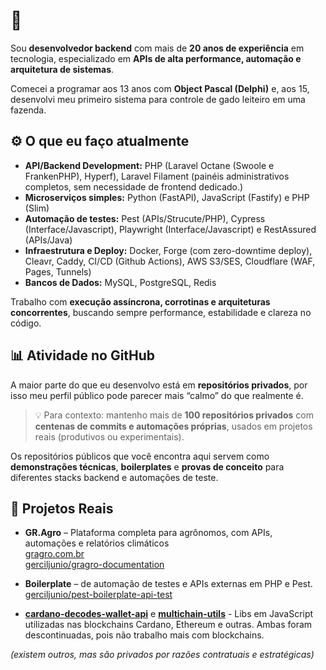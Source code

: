 # 👋 

Sou **desenvolvedor backend** com mais de **20 anos de experiência** em tecnologia, especializado em **APIs de alta performance, automação e arquitetura de sistemas**.

Comecei a programar aos 13 anos com **Object Pascal (Delphi)** e, aos 15, desenvolvi meu primeiro sistema para controle de gado leiteiro em uma fazenda.

## ⚙️ O que eu faço atualmente

- **API/Backend Development:** PHP (Laravel Octane (Swoole e FrankenPHP), Hyperf), Laravel Filament (painéis administrativos completos, sem necessidade de frontend dedicado.)  
- **Microserviços simples:** Python (FastAPI), JavaScript (Fastify) e PHP (Slim)  
- **Automação de testes:** Pest (APIs/Strucute/PHP), Cypress (Interface/Javascript), Playwright (Interface/Javascript) e RestAssured (APIs/Java)  
- **Infraestrutura e Deploy:** Docker, Forge (com zero-downtime deploy), Cleavr, Caddy, CI/CD (Github Actions), AWS S3/SES, Cloudflare (WAF, Pages, Tunnels)   
- **Bancos de Dados:** MySQL, PostgreSQL, Redis   

Trabalho com **execução assíncrona, corrotinas e arquiteturas concorrentes**, buscando sempre performance, estabilidade e clareza no código.

## 📊 Atividade no GitHub

A maior parte do que eu desenvolvo está em **repositórios privados**, por isso meu perfil público pode parecer mais “calmo” do que realmente é.
> 💡 Para contexto: mantenho mais de **100 repositórios privados** com **centenas de commits e automações próprias**, usados em projetos reais (produtivos ou experimentais).

Os repositórios públicos que você encontra aqui servem como **demonstrações técnicas**, **boilerplates** e **provas de conceito** para diferentes stacks backend e automações de teste.

## 🚀 Projetos Reais

- **GR.Agro** – Plataforma completa para agrônomos, com APIs, automações e relatórios climáticos  
[gragro.com.br](https://gragro.com.br)   
[gerciljunio/gragro-documentation](https://github.com/gerciljunio/gragro-documentation)

- **Boilerplate** –  de automação de testes e APIs externas em PHP e Pest.   
[gerciljunio/pest-boilerplate-api-test](https://github.com/gerciljunio/pest-boilerplate-api-test)

- **[cardano-decodes-wallet-api](https://github.com/gerciljunio/cardano-decodes-wallet-api)** e **[multichain-utils](https://github.com/gerciljunio/multichain-utils)** - Libs em JavaScript utilizadas nas blockchains Cardano, Ethereum e outras. Ambas foram descontinuadas, pois não trabalho mais com blockchains.

*(existem outros, mas são privados por razões contratuais e estratégicas)*
